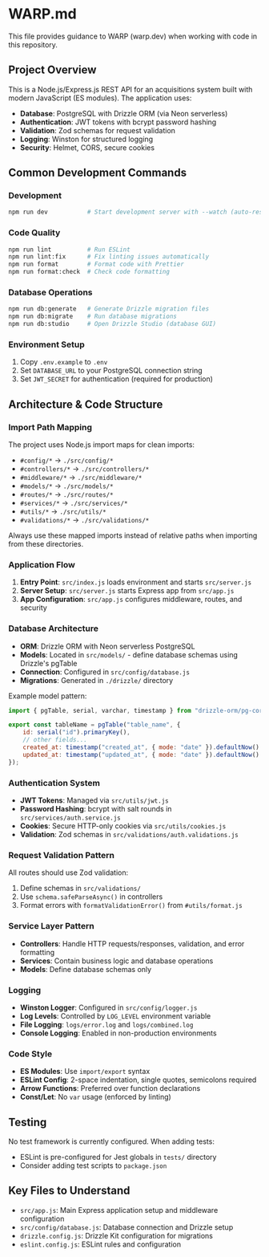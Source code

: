 # WARP.md

This file provides guidance to WARP (warp.dev) when working with code in this repository.

## Project Overview

This is a Node.js/Express.js REST API for an acquisitions system built with modern JavaScript (ES modules). The application uses:
- **Database**: PostgreSQL with Drizzle ORM (via Neon serverless)
- **Authentication**: JWT tokens with bcrypt password hashing
- **Validation**: Zod schemas for request validation
- **Logging**: Winston for structured logging
- **Security**: Helmet, CORS, secure cookies

## Common Development Commands

### Development
```bash
npm run dev           # Start development server with --watch (auto-restart)
```

### Code Quality
```bash
npm run lint          # Run ESLint
npm run lint:fix      # Fix linting issues automatically
npm run format        # Format code with Prettier
npm run format:check  # Check code formatting
```

### Database Operations
```bash
npm run db:generate   # Generate Drizzle migration files
npm run db:migrate    # Run database migrations
npm run db:studio     # Open Drizzle Studio (database GUI)
```

### Environment Setup
1. Copy `.env.example` to `.env`
2. Set `DATABASE_URL` to your PostgreSQL connection string
3. Set `JWT_SECRET` for authentication (required for production)

## Architecture & Code Structure

### Import Path Mapping
The project uses Node.js import maps for clean imports:
- `#config/*` → `./src/config/*`
- `#controllers/*` → `./src/controllers/*` 
- `#middleware/*` → `./src/middleware/*`
- `#models/*` → `./src/models/*`
- `#routes/*` → `./src/routes/*`
- `#services/*` → `./src/services/*`
- `#utils/*` → `./src/utils/*`
- `#validations/*` → `./src/validations/*`

Always use these mapped imports instead of relative paths when importing from these directories.

### Application Flow
1. **Entry Point**: `src/index.js` loads environment and starts `src/server.js`
2. **Server Setup**: `src/server.js` starts Express app from `src/app.js`
3. **App Configuration**: `src/app.js` configures middleware, routes, and security

### Database Architecture
- **ORM**: Drizzle ORM with Neon serverless PostgreSQL
- **Models**: Located in `src/models/` - define database schemas using Drizzle's pgTable
- **Connection**: Configured in `src/config/database.js`
- **Migrations**: Generated in `./drizzle/` directory

Example model pattern:
```javascript
import { pgTable, serial, varchar, timestamp } from "drizzle-orm/pg-core";

export const tableName = pgTable("table_name", {
    id: serial("id").primaryKey(),
    // other fields...
    created_at: timestamp("created_at", { mode: "date" }).defaultNow().notNull(),
    updated_at: timestamp("updated_at", { mode: "date" }).defaultNow().notNull(),
});
```

### Authentication System
- **JWT Tokens**: Managed via `src/utils/jwt.js`
- **Password Hashing**: bcrypt with salt rounds in `src/services/auth.service.js`
- **Cookies**: Secure HTTP-only cookies via `src/utils/cookies.js`
- **Validation**: Zod schemas in `src/validations/auth.validations.js`

### Request Validation Pattern
All routes should use Zod validation:
1. Define schemas in `src/validations/`
2. Use `schema.safeParseAsync()` in controllers
3. Format errors with `formatValidationError()` from `#utils/format.js`

### Service Layer Pattern
- **Controllers**: Handle HTTP requests/responses, validation, and error formatting
- **Services**: Contain business logic and database operations
- **Models**: Define database schemas only

### Logging
- **Winston Logger**: Configured in `src/config/logger.js`
- **Log Levels**: Controlled by `LOG_LEVEL` environment variable
- **File Logging**: `logs/error.log` and `logs/combined.log`
- **Console Logging**: Enabled in non-production environments

### Code Style
- **ES Modules**: Use `import/export` syntax
- **ESLint Config**: 2-space indentation, single quotes, semicolons required
- **Arrow Functions**: Preferred over function declarations
- **Const/Let**: No `var` usage (enforced by linting)

## Testing
No test framework is currently configured. When adding tests:
- ESLint is pre-configured for Jest globals in `tests/` directory
- Consider adding test scripts to `package.json`

## Key Files to Understand
- `src/app.js`: Main Express application setup and middleware configuration
- `src/config/database.js`: Database connection and Drizzle setup
- `drizzle.config.js`: Drizzle Kit configuration for migrations
- `eslint.config.js`: ESLint rules and configuration